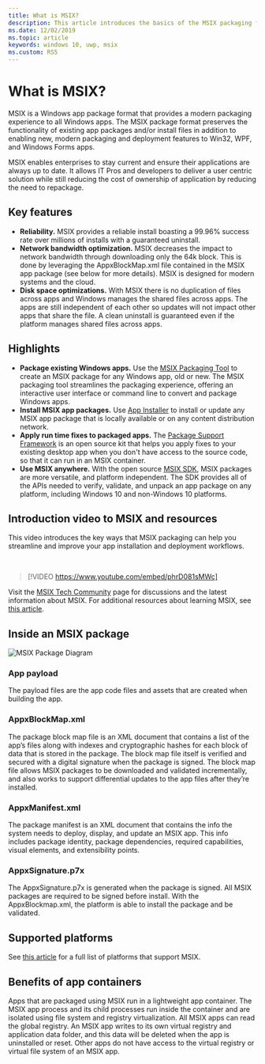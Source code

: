 ```yaml
---
title: What is MSIX?
description: This article introduces the basics of the MSIX packaging format, a modern packaging experience to all Windows apps.
ms.date: 12/02/2019
ms.topic: article
keywords: windows 10, uwp, msix
ms.custom: RS5
---
```


# What is MSIX?

MSIX is a Windows app package format that provides a modern packaging experience to all Windows apps. The MSIX package format preserves the functionality of existing app packages and/or install files in addition to enabling new, modern packaging and deployment features to Win32, WPF, and Windows Forms apps.

MSIX enables enterprises to stay current and ensure their applications are always up to date. It allows IT Pros and developers to deliver a user centric solution while still reducing the cost of ownership of application by reducing the need to repackage.

## Key features

* **Reliability.** MSIX provides a reliable install boasting a 99.96% success rate over millions of installs with a guaranteed uninstall.
* **Network bandwidth optimization.** MSIX decreases the impact to network bandwidth through downloading only the 64k block. This is done by leveraging the AppxBlockMap.xml file contained in the MSIX app package (see below for more details). MSIX is designed for modern systems and the cloud.
* **Disk space optimizations.** With MSIX there is no duplication of files across apps and Windows manages the shared files across apps. The apps are still independent of each other so updates will not impact other apps that share the file. A clean uninstall is guaranteed even if the platform manages shared files across apps.

## Highlights

* **Package existing Windows apps.** Use the [MSIX Packaging Tool](./packaging-tool/tool-overview.md) to create an MSIX package for any Windows app, old or new. The MSIX packaging tool streamlines the packaging experience, offering an interactive user interface or command line to convert and package Windows apps.
* **Install MSIX app packages.** Use [App Installer](app-installer/app-installer-root.md) to install or update any MSIX app package that is locally available or on any content distribution network.
* **Apply run time fixes to packaged apps.** The [Package Support Framework](psf/package-support-framework-overview.md) is an open source kit that helps you apply fixes to your existing desktop app when you don't have access to the source code, so that it can run in an MSIX container.
* **Use MSIX anywhere.** With the open source [MSIX SDK](msix-sdk/sdk-overview.md), MSIX packages are more versatile, and platform independent. The SDK provides all of the APIs needed to verify, validate, and unpack an app package on any platform, including Windows 10 and non-Windows 10 platforms.

## Introduction video to MSIX and resources

This video introduces the key ways that MSIX packaging can help you streamline and improve your app installation and deployment workflows.

<br/>

> [!VIDEO https://www.youtube.com/embed/phrD081sMWc]

Visit the [MSIX Tech Community](https://aka.ms/msixcommunity) page for discussions and the latest information about MSIX. For additional resources about learning MSIX, see [this article](resources.md).

## Inside an MSIX package

![MSIX Package Diagram](package/images/msixpackage.png)

### App payload

The payload files are the app code files and assets that are created when building the app.

### AppxBlockMap.xml

The package block map file is an XML document that contains a list of the app’s files along with indexes and cryptographic hashes for each block of data that is stored in the package. The block map file itself is verified and secured with a digital signature when the package is signed. The block map file allows MSIX packages to be downloaded and validated incrementally, and also works to support differential updates to the app files after they’re installed.

### AppxManifest.xml

The package manifest is an XML document that contains the info the system needs to deploy, display, and update an MSIX app. This info includes package identity, package dependencies, required capabilities, visual elements, and extensibility points.

### AppxSignature.p7x

The AppxSignature.p7x is generated when the package is signed. All MSIX packages are required to be signed before install. With the AppxBlockmap.xml, the platform is able to install the package and be validated.

## Supported platforms

See [this article](supported-platforms.md) for a full list of platforms that support MSIX.

## Benefits of app containers

Apps that are packaged using MSIX run in a lightweight app container. The MSIX app process and its child processes run inside the container and are isolated using file system and registry virtualization. All MSIX apps can read the global registry. An MSIX app writes to its own virtual registry and application data folder, and this data will be deleted when the app is uninstalled or reset. Other apps do not have access to the virtual registry or virtual file system of an MSIX app.
